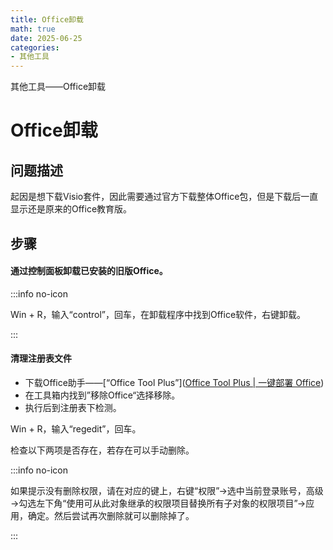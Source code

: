 ```yaml
---
title: Office卸载
math: true
date: 2025-06-25
categories:
- 其他工具
---
```


其他工具——Office卸载

<!-- more -->

# Office卸载

## 问题描述

起因是想下载Visio套件，因此需要通过官方下载整体Office包，但是下载后一直显示还是原来的Office教育版。

## 步骤

#### 通过控制面板卸载已安装的旧版Office。

:::info no-icon

Win + R，输入“control”，回车，在卸载程序中找到Office软件，右键卸载。

:::

#### 清理注册表文件

+ 下载Office助手——[“Office Tool Plus”]([Office Tool Plus | 一键部署 Office](https://otp.landian.vip/zh-cn/))
+ 在工具箱内找到”移除Office“选择移除。
+ 执行后到注册表下检测。

Win + R，输入“regedit”，回车。

检查以下两项是否存在，若存在可以手动删除。

:::info no-icon

如果提示没有删除权限，请在对应的键上，右键“权限”→选中当前登录账号，高级→勾选左下角“使用可从此对象继承的权限项目替换所有子对象的权限项目”→应用，确定。然后尝试再次删除就可以删除掉了。

:::

